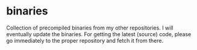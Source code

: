 # binaries
Collection of precompiled binaries from my other repositories.  I will eventually update the binaries.  For getting the latest (source) code, please go immediately to the proper repository and fetch it from there.
